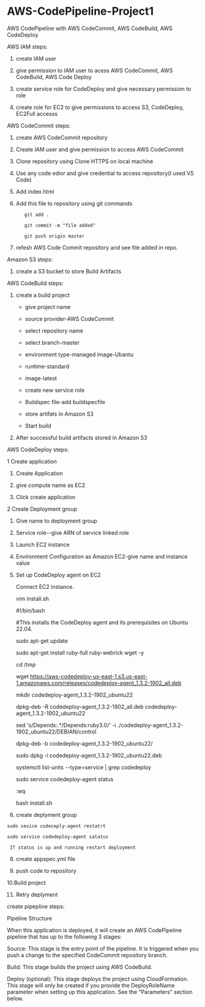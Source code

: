 # AWS-CodePipeline-Project1
AWS CodePipeline with AWS CodeCommit, AWS CodeBuild, AWS CodeDeploy


AWS IAM steps:

  1. create IAM user
 
  2. give permission to IAM user to acess AWS CodeCommit, AWS CodeBuild, AWS Code Deploy

  3. create service role for CodeDeploy and give necessary permission to role 

  4. create role for EC2 to give permissions to access S3, CodeDeploy, EC2Full accesss   


AWS CodeCommit steps:

  1. create AWS CodeCommit repository

  2. Create IAM user and give permission to access AWS CodeCommit

  3. Clone repository using Clone HTTPS on local machine

  4. Use any code edior and give credential to access repository(I used VS Code)

  5. Add index.html 

  6. Add this file to repository using git commands

            git add .

            git commit -m "file added"

            git push origin master

   7. refesh AWS Code Commit repository and see file added in repo.


Amazon S3 steps:

1. create a S3 bucket to store Build Artifacts


AWS CodeBuild steps:

1. create a build project
  
     - give project name

     - source provider-AWS CodeCommit

     - select repository name

     - select branch-master

     - environment type-managed image-Ubantu

     - runtime-standard

     - image-latest

     - create new service role

     - Buildspec file-add buildspecfile 

     - store artifats in Amazon S3

     - Start build

2. After successful build artifacts stored in Amazon S3


AWS CodeDeploy steps:


1 Create application

  1. Create Application
   
  2. give compute name as EC2
   
  3. Click create application

2 Create Deployment group

  1. Give name to deployment group
  
  2. Service role--give ARN of service linked role 
  
  3. Launch EC2 instance
  
  4. Environment Configuration as Amazon EC2-give name and instance value
  
  5. Set up CodeDeploy agent on EC2
  
     Connect EC2 instance.
    
     vim install.sh
    
        #!/bin/bash 
        
        #This installs the CodeDeploy agent and its prerequisites on Ubuntu 22.04.  
        
        sudo apt-get update 
        
        sudo apt-get install ruby-full ruby-webrick wget -y 
        
        cd /tmp 
        
        wget https://aws-codedeploy-us-east-1.s3.us-east-1.amazonaws.com/releases/codedeploy-agent_1.3.2-1902_all.deb 
        
        mkdir codedeploy-agent_1.3.2-1902_ubuntu22 
        
        dpkg-deb -R codedeploy-agent_1.3.2-1902_all.deb codedeploy-agent_1.3.2-1902_ubuntu22 
        
        sed 's/Depends:.*/Depends:ruby3.0/' -i ./codedeploy-agent_1.3.2-1902_ubuntu22/DEBIAN/control 
        
        dpkg-deb -b codedeploy-agent_1.3.2-1902_ubuntu22/ 
        
        sudo dpkg -i codedeploy-agent_1.3.2-1902_ubuntu22.deb 
        
        systemctl list-units --type=service | grep codedeploy 
        
        sudo service codedeploy-agent status
       
       :wq
       
     bash install.sh
   
  7. create deplyment group
    
    sudo sevice codeceply-agent restatrt
    
    sudo service codedeploy-agent satatus
  
     If status is up and running restart deployment

  8. create appspec.yml file 
  
  9. push code to repository
  
  10.Build project
  
  11. Retry deplyment
  
  
create pipepline steps:

Pipeline Structure

  When this application is deployed, it will create an AWS CodePipeline pipeline that has up to the following 3 stages:

  Source: This stage is the entry point of the pipeline. It is triggered when you push a change to the specified CodeCommit repository branch.

  Build: This stage builds the project using AWS CodeBuild.

  Deploy (optional): This stage deploys the project using CloudFormation. This stage will only be created if you provide the DeployRoleName parameter when setting up                        this application. See the "Parameters" section below.

